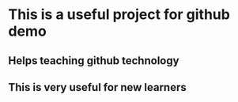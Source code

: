 # This is a useful project for github demo

## Helps teaching github technology
## This is very useful for new learners
